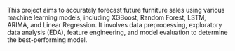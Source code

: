 This project aims to accurately forecast future furniture sales using various machine learning models, including XGBoost, Random Forest, LSTM, ARIMA, and Linear Regression. It involves data preprocessing, exploratory data analysis (EDA), feature engineering, and model evaluation to determine the best-performing model.

